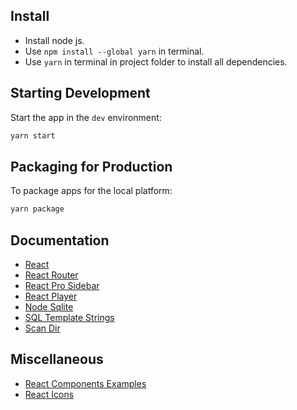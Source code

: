 ## Install

- Install node js.
- Use `npm install --global yarn` in terminal.
- Use `yarn` in terminal in project folder to install all dependencies.

## Starting Development

Start the app in the `dev` environment:

```bash
yarn start
```

## Packaging for Production

To package apps for the local platform:

```bash
yarn package
```

## Documentation

- [React](https://reactjs.org/docs/getting-started.html)
- [React Router](https://reactrouter.com/web/guides/quick-start)
- [React Pro Sidebar](https://github.com/azouaoui-med/react-pro-sidebar)
- [React Player](https://github.com/cookpete/react-player)
- [Node Sqlite](https://github.com/kriasoft/node-sqlite)
- [SQL Template Strings](https://github.com/felixfbecker/node-sql-template-strings)
- [Scan Dir](https://github.com/Bartozzz/scan-dir)

## Miscellaneous

- [React Components Examples](https://reactjsexample.com/)
- [React Icons](https://react-icons.github.io/react-icons/icons?name=bs)
